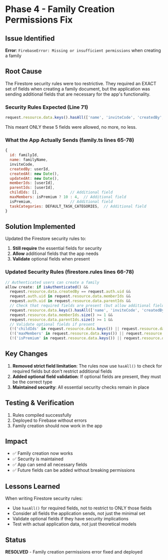 # Phase 4 - Family Creation Permissions Fix

## Issue Identified
**Error**: `FirebaseError: Missing or insufficient permissions` when creating a family

## Root Cause
The Firestore security rules were too restrictive. They required an EXACT set of fields when creating a family document, but the application was sending additional fields that are necessary for the app's functionality.

### Security Rules Expected (Line 71)
```javascript
request.resource.data.keys().hasAll(['name', 'inviteCode', 'createdBy', 'memberIds', 'parentIds'])
```
This meant ONLY these 5 fields were allowed, no more, no less.

### What the App Actually Sends (family.ts lines 65-78)
```javascript
{
  id: familyId,
  name: familyName,
  inviteCode,
  createdBy: userId,
  createdAt: new Date(),
  updatedAt: new Date(),
  memberIds: [userId],
  parentIds: [userId],
  childIds: [],              // Additional field
  maxMembers: isPremium ? 10 : 4,  // Additional field
  isPremium,                 // Additional field
  taskCategories: DEFAULT_TASK_CATEGORIES,  // Additional field
}
```

## Solution Implemented

Updated the Firestore security rules to:
1. **Still require** the essential fields for security
2. **Allow** additional fields that the app needs
3. **Validate** optional fields when present

### Updated Security Rules (firestore.rules lines 66-78)
```javascript
// Authenticated users can create a family
allow create: if isAuthenticated() &&
  request.resource.data.createdBy == request.auth.uid &&
  request.auth.uid in request.resource.data.memberIds &&
  request.auth.uid in request.resource.data.parentIds &&
  // Check that required fields are present (but allow additional fields)
  request.resource.data.keys().hasAll(['name', 'inviteCode', 'createdBy', 'memberIds', 'parentIds']) &&
  request.resource.data.memberIds.size() >= 1 &&
  request.resource.data.parentIds.size() >= 1 &&
  // Validate optional fields if present
  (!('childIds' in request.resource.data.keys()) || request.resource.data.childIds is list) &&
  (!('maxMembers' in request.resource.data.keys()) || request.resource.data.maxMembers is int) &&
  (!('isPremium' in request.resource.data.keys()) || request.resource.data.isPremium is bool);
```

## Key Changes
1. **Removed strict field limitation**: The rules now use `hasAll()` to check for required fields but don't restrict additional fields
2. **Added optional field validation**: If optional fields are present, they must be the correct type
3. **Maintained security**: All essential security checks remain in place

## Testing & Verification
1. Rules compiled successfully
2. Deployed to Firebase without errors
3. Family creation should now work in the app

## Impact
- ✅ Family creation now works
- ✅ Security is maintained
- ✅ App can send all necessary fields
- ✅ Future fields can be added without breaking permissions

## Lessons Learned
When writing Firestore security rules:
- Use `hasAll()` for required fields, not to restrict to ONLY those fields
- Consider all fields the application sends, not just the minimal set
- Validate optional fields if they have security implications
- Test with actual application data, not just theoretical models

## Status
**RESOLVED** - Family creation permissions error fixed and deployed